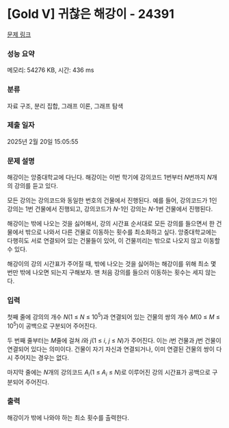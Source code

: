 # [Gold V] 귀찮은 해강이 - 24391 

[문제 링크](https://www.acmicpc.net/problem/24391) 

### 성능 요약

메모리: 54276 KB, 시간: 436 ms

### 분류

자료 구조, 분리 집합, 그래프 이론, 그래프 탐색

### 제출 일자

2025년 2월 20일 15:05:55

### 문제 설명

<p>해강이는 앙중대학교에 다닌다. 해강이는 이번 학기에 강의코드 1번부터 <em>N</em>번까지 <em>N</em>개의 강의를 듣고 있다.</p>

<p>모든 강의는 강의코드와 동일한 번호의 건물에서 진행된다. 예를 들어, 강의코드가 1인 강의는 1번 건물에서 진행되고, 강의코드가 <em>N</em>-1인 강의는 <em>N</em>-1번 건물에서 진행된다.</p>

<p>해강이는 밖에 나오는 것을 싫어해서, 강의 시간표 순서대로 모든 강의를 들으면서 한 건물에서 밖으로 나와서 다른 건물로 이동하는 횟수를 최소화하고 싶다. 앙중대학교에는 다행히도 서로 연결되어 있는 건물들이 있어, 이 건물끼리는 밖으로 나오지 않고 이동할 수 있다.</p>

<p>해강이의 강의 시간표가 주어질 때, 밖에 나오는 것을 싫어하는 해강이를 위해 최소 몇 번만 밖에 나오면 되는지 구해보자. 맨 처음 강의를 들으러 이동하는 횟수는 세지 않는다.</p>

### 입력 

 <p>첫째 줄에 강의의 개수 <em>N</em>(1 ≤ <em>N</em> ≤ 10<sup>5</sup>)과 연결되어 있는 건물의 쌍의 개수 <em>M</em>(0 ≤ <em>M</em> ≤ 10<sup>5</sup>)이 공백으로 구분되어 주어진다.</p>

<p>두 번째 줄부터는 <em>M</em>줄에 걸쳐 <em>i</em>와 <em>j</em>(1 ≤ <em>i</em>, <em>j</em> ≤ <em>N</em>)가 주어진다. 이는 <em>i</em>번 건물과 <em>j</em>번 건물이 연결되어 있다는 의미이다. 건물이 자기 자신과 연결되거나, 이미 연결된 건물의 쌍이 다시 주어지는 경우는 없다.</p>

<p>마지막 줄에는 <em>N</em>개의 강의코드 <em>A<sub>i</sub></em>(1 ≤ <em>A<sub>i</sub></em> ≤ <em>N</em>)로 이루어진 강의 시간표가 공백으로 구분되어 주어진다.</p>

### 출력 

 <p>해강이가 밖에 나와야 하는 최소 횟수를 출력한다.</p>

